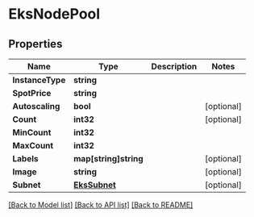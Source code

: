 # EksNodePool

## Properties

Name | Type | Description | Notes
------------ | ------------- | ------------- | -------------
**InstanceType** | **string** |  | 
**SpotPrice** | **string** |  | 
**Autoscaling** | **bool** |  | [optional] 
**Count** | **int32** |  | [optional] 
**MinCount** | **int32** |  | 
**MaxCount** | **int32** |  | 
**Labels** | **map[string]string** |  | [optional] 
**Image** | **string** |  | [optional] 
**Subnet** | [**EksSubnet**](.md) |  | [optional] 

[[Back to Model list]](../README.md#documentation-for-models) [[Back to API list]](../README.md#documentation-for-api-endpoints) [[Back to README]](../README.md)


